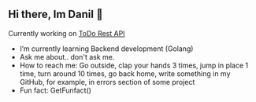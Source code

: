 ## Hi there, Im Danil 👋

Currently working on [ToDo Rest API](https://github.com/Wrtgvr2/todoapi)
- I’m currently learning Backend development (Golang)
- Ask me about.. don't ask me.
- How to reach me: Go outside, clap your hands 3 times, jump in place 1 time, turn around 10 times, go back home, write something in my GitHub, for example, in errors section of some project
- Fun fact: GetFunfact()
